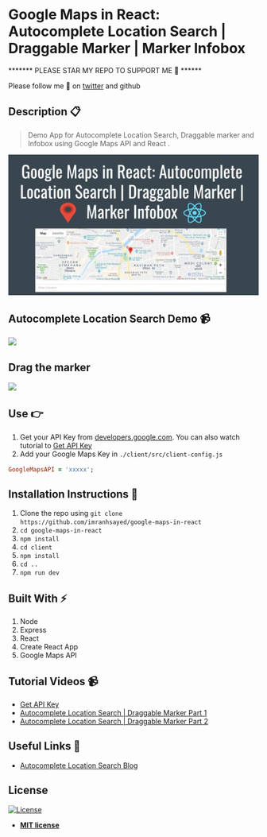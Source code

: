 # Google Maps in React: Autocomplete Location Search | Draggable Marker | Marker Infobox

******* PLEASE STAR MY REPO TO SUPPORT ME 🙏 ******

Please follow me 🙏 on [twitter](https://twitter.com/imranhsayed) and github

## Description :clipboard:
> Demo App for Autocomplete Location Search, Draggable marker and Infobox using Google Maps API and React .

![](google-maps-image.jpg)

## Autocomplete Location Search Demo :video_camera:
![](google-maps.gif)


## Drag the marker
![](Drag-marker.gif)

## Use :point_right:

1. Get your API Key from [developers.google.com](https://developers.google.com/maps/documentation/javascript/get-api-key).
You can also watch tutorial to [Get API Key](https://www.youtube.com/watch?v=yhhkNtdg5x0&feature=youtu.be)
2. Add your Google Maps Key in `./client/src/client-config.js`

``` ruby
GoogleMapsAPI = 'xxxxx';

```

## Installation Instructions :wrench:

1. Clone the repo using `git clone https://github.com/imranhsayed/google-maps-in-react`
2. `cd google-maps-in-react`
3. `npm install`
4. `cd client`
5. `npm install`
7. `cd ..`
8. `npm run dev`

## Built With :zap:

1. Node
2. Express
3. React
4. Create React App
5. Google Maps API

## Tutorial Videos :video_camera:

* [Get API Key](https://www.youtube.com/watch?v=yhhkNtdg5x0&feature=youtu.be)
* [Autocomplete Location Search | Draggable Marker Part 1](https://youtu.be/4z4hxEHlsxc)
* [Autocomplete Location Search | Draggable Marker Part 2](https://youtu.be/xIYAV6IP4gA)

## Useful Links :link:

* [Autocomplete Location Search Blog](https://codeytek.com/google-maps-in-react-autocomplete-location-search-draggable-marker-marker-infobox/)

## License

[![License](http://img.shields.io/:license-mit-blue.svg?style=flat-square)](http://badges.mit-license.org)

- **[MIT license](http://opensource.org/licenses/mit-license.php)**
